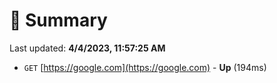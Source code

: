 # 📖 Summary
Last updated: **4/4/2023, 11:57:25 AM**

- `GET` [https://google.com](https://google.com) - **Up** (194ms)

